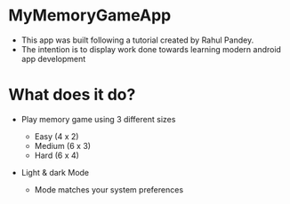 # MyMemoryGameApp

- This app was built following a tutorial created by Rahul Pandey.
- The intention is to display work done towards learning modern android app development

# What does it do?
- Play memory game using 3 different sizes
  - Easy (4 x 2)
  - Medium (6 x 3)
  - Hard (6 x 4)
  
- Light & dark Mode
  - Mode matches your system preferences
